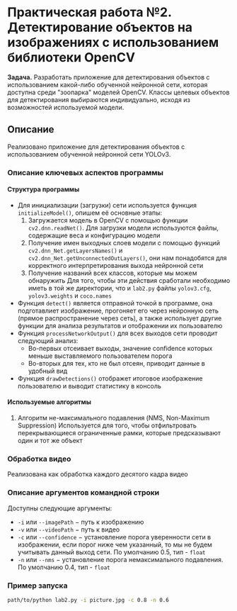 # Практическая работа №2. Детектирование объектов на изображениях с использованием библиотеки OpenCV
**Задача.** Разработать приложение для детектирования объектов с использованием какой-либо обученной нейронной сети, которая доступна среди "зоопарка" моделей OpenCV. Классы целевых объектов для детектирования выбираются индивидуально, исходя из возможностей используемой модели.

## Описание
Реализовано приложение для детектирования объектов с использованием обученной нейронной сети YOLOv3.
### Описание ключевых аспектов программы
#### Структура программы
- Для инициализации (загрузки) сети используется функция `initializeModel()`, опишем её основные этапы:
	1. Загружается модель в OpenCV с помощью функции `cv2.dnn.readNet()`. Для загрузки модели используются файлы, содержащие веса и конфигурацию модели
	2. Получение имен выходных слоев модели с помощью функций `cv2.dnn_Net.getLayersNames()` и `cv2.dnn_Net.getUnconnectedOutLayers()`, они нам понадобятся для корректного интерпретирования выхода нейронной сети
	3. Получение названий всех классов, которые мы можем обнаружить
	Для того, чтобы эти действия сработали необходимо иметь в той же директории, что и `lab2.py` файлы `yolov3.cfg`, `yolov3.weights` и `coco.names`
- Функция `detect()` является отправной точкой в программе, она подготавлиет изображение, прогоняет его через нейронную сеть (прямое распространение через сеть), а также использует другие функции для анализа результатов и отображении их пользователю
- Функция `processNetworkOutput()` для всех выходов сети проводит следующий анализ:
	- Во-первых отсеивает выходы, значение confidence которых меньше выставляемого пользователем порога
	- Во-вторых для тех, кто не был отсеян, приводит данные в удобный вид
- Функция `drawDetections()` отображет итоговое изображение пользователю и выводит статистику в консоль
#### Используемые алгоритмы
1. Алгоритм не-максимального подавления (NMS, Non-Maximum Suppression)
	Используется для того, чтобы отфильтровать перекрывающиеся ограниченные рамки, которые предсказывают один и тот же объект
### Обработка видео
Реализована как обработка каждого десятого кадра видео
### Описание аргументов командной строки
Доступны следующие аргументы:
- `-i` или `--imagePath` $-$ путь к изображению
- `-v` или `--videoPath` $-$ путь к видео
- `-c` или `--confidence` $-$ установление порога уверенности сети в изображении, если порог ниже чем указанный, то мы не будем учитывать данный выход сети. По умолчанию $0.5$, тип - `float`
- `-n` или `--nms` $-$  установление порога немаксимального подавления. По умолчанию $0.4$, тип - `float`
### Пример запуска
```sh
path/to/python lab2.py -i picture.jpg -c 0.8 -n 0.6
```